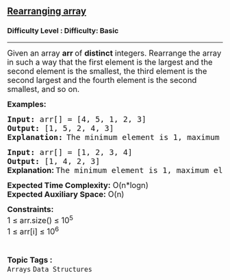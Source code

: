 <h2><a href="https://www.geeksforgeeks.org/problems/rearranging-array1648/1?page=2&category=Arrays,Strings&difficulty=Basic&status=unsolved&sortBy=submissions">Rearranging array</a></h2><h3>Difficulty Level : Difficulty: Basic</h3><hr><div class="problems_problem_content__Xm_eO"><p><span style="font-size: 18px;">Given an array&nbsp;</span><strong style="font-size: 18px;">arr&nbsp;</strong><span style="font-size: 18px;">of&nbsp;</span><strong style="font-size: 18px;">distinct</strong><span style="font-size: 18px;">&nbsp;integers. Rearrange the array in such a way that the first element is the largest and the second element is the smallest, the third element is the second largest and the fourth element is the second smallest, and so on.</span></p>
<p><span style="font-size: 18px;"><strong>Examples:</strong></span></p>
<pre><span style="font-size: 18px;"><strong>Input: </strong>arr[] = [4, 5, 1, 2, 3]
<strong>Output: </strong>[1, 5, 2, 4, 3]
</span><strong><span style="font-size: 18px;">Explanation:</span> </strong><span style="font-size: 18px;">The minimum element is 1, maximum element is 5, second minimum is 2 and so on, thus the rearranged array is [1, 5, 2, 4, 3]</span></pre>
<pre><span style="font-size: 18px;"><strong>Input: </strong>arr[] = [1, 2, 3, 4]
<strong>Output: </strong>[1, 4, 2, 3]<br></span><strong style="font-size: 18px; font-family: -apple-system, BlinkMacSystemFont, 'Segoe UI', Roboto, Oxygen, Ubuntu, Cantarell, 'Open Sans', 'Helvetica Neue', sans-serif;">Explanation: </strong><span style="font-size: 18px;">The minimum element is 1, maximum element is 4, second minimum is 2 and so on, thus the rearranged array is [1, 4, 2, 3]</span></pre>
<p><span style="font-size: 18px;"><strong>Expected Time Complexity:</strong> O(n*logn)<br><strong>Expected Auxiliary Space:</strong> O(n)</span></p>
<p><span style="font-size: 18px;"><strong>Constraints:</strong><br>1 ≤ arr.size() ≤ 10<sup>5</sup><br>1 ≤ arr[i] ≤ 10<sup>6</sup></span></p></div><br><p><span style=font-size:18px><strong>Topic Tags : </strong><br><code>Arrays</code>&nbsp;<code>Data Structures</code>&nbsp;